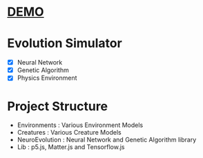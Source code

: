 # [DEMO](https://adityathebe.github.io/evolutionSimulator/)
    
# Evolution Simulator

- [x] Neural Network
- [x] Genetic Algorithm
- [x] Physics Environment

# Project Structure

- Environments : Various Environment Models
- Creatures : Various Creature Models
- NeuroEvolution : Neural Network and Genetic Algorithm library
- Lib : p5.js, Matter.js and Tensorflow.js
